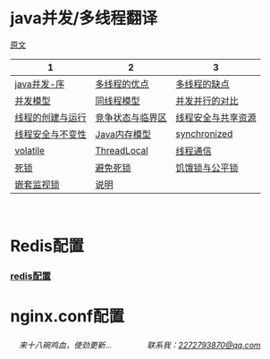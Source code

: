 # java并发/多线程翻译

[原文](http://tutorials.jenkov.com/java-concurrency/index.html)

 1 |  2 | 3
---|--- | ---
 [java并发-序](https://snailfighter.github.io/translator/java-summary) | [多线程的优点](https://snailfighter.github.io/translator/advantage) | [多线程的缺点](https://snailfighter.github.io/translator/disadvantage) 
[并发模型](https://snailfighter.github.io/translator/concurrent-module) | [同线程模型](https://snailfighter.github.io/translator/samethread) | [并发并行的对比](https://snailfighter.github.io/translator/vsboth) 
[线程的创建与运行](https://snailfighter.github.io/translator/createstart) | [竞争状态与临界区](https://snailfighter.github.io/translator/condition) | [线程安全与共享资源](https://snailfighter.github.io/translator/saftandshare) 
[线程安全与不变性](https://snailfighter.github.io/translator/saftandimmu) | [Java内存模型](https://snailfighter.github.io/translator/memorymodel) | [synchronized](https://snailfighter.github.io/translator/synchronized) 
[volatile](https://snailfighter.github.io/translator/volatile) |[ThreadLocal](https://snailfighter.github.io/translator/ThreadLocal) | [线程通信](https://snailfighter.github.io/translator/threadSinglling) 
[死锁](https://snailfighter.github.io/translator/deadlock) | [避免死锁](https://snailfighter.github.io/translator/avoiddeadlock) | [饥饿锁与公平锁](https://snailfighter.github.io/translator/hangry_fair_lock)   
[嵌套监视锁](https://snailfighter.github.io/translator/nested_monitor_lock)  | [说明](https://snailfighter.github.io/translator/gameover)| 







    
    
# Redis配置
### [redis配置](https://snailfighter.github.io/translator/redisconf)  

# nginx.conf配置
###









######     来十八碗鸡血，使劲更新...                联系我：2272793870@qq.com
